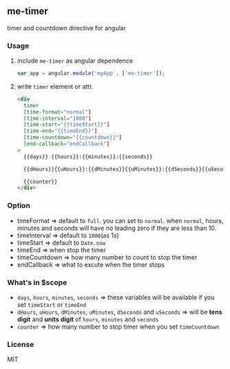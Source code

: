 ## me-timer

timer and countdown directive for angular

### Usage
1. include `me-timer` as angular dependence
    ```js
    var app = angular.module('myApp', ['me-timer']);
    ```

2. write `timer` element or attr.
    ```html
    <div
      timer
      [time-format="normal"]
      [time-interval="1000"]
      [time-start="{{timeStart}}"]
      [time-end="{{timeEnd}}"]
      [time-countdown="{{countdown}}"]
      [end-callback="endCallback"]
    >
      {{days}} {{hours}}:{{minutes}}:{{seconds}}

      {{dHours}}{{uHours}}:{{dMinutes}}{{uMinutes}}:{{dSeconds}}{{uSeconds}}

      {{counter}}
    </div>
    ```

### Option
- timeFormat => default to `full`. you can set to `normal`. when `normal`, hours, minutes and seconds will have no leading zero if they are less than 10.
- timeInterval => default to `1000`(as 1s)
- timeStart => default to `Date.now`
- timeEnd => when stop the timer
- timeCountdown => how many number to count to stop the timer
- endCallback => what to excute when the timer stops

### What's in $scope
- `days`, `hours`, `minutes`, `seconds` => these variables will be available if you set `timeStart` or `timeEnd`
- `dHours`, `uHours`, `dMinutes`, `uMinutes`, `dSeconds` and `uSeconds` => will be __tens digit__ and __units digit__ of `hours`, `minutes` and `seconds`
- `counter` => how many number to stop timer when you set `timeCountdown`

### License
MIT